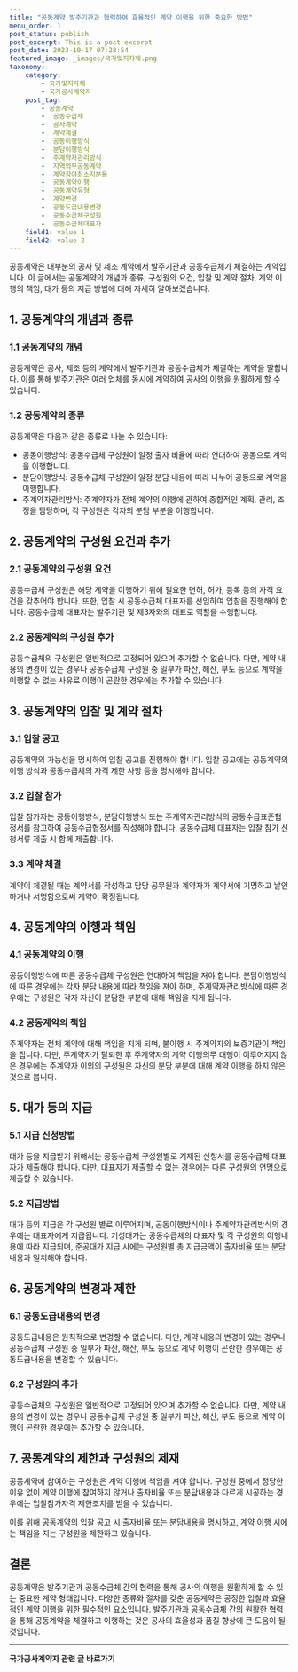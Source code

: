 ```yaml
---
title: "공동계약 발주기관과 협력하여 효율적인 계약 이행을 위한 중요한 방법"
menu_order: 1
post_status: publish
post_excerpt: This is a post excerpt
post_date: 2023-10-17 07:28:54
featured_image: _images/국가및지자체.png
taxonomy:
    category:
        - 국가및지자체
        - 국가공사계약자
    post_tag:
        - 공동계약
        -  공동수급체
        -  공사계약
        -  계약체결
        -  공동이행방식
        -  분담이행방식
        -  주계약자관리방식
        -  지역의무공동계약
        -  계약참여최소지분율
        -  공동계약이행
        -  공동계약유형
        -  계약변경
        -  공동도급내용변경
        -  공동수급체구성원
        -  공동수급체대표자
    field1: value 1
    field2: value 2
---
```




공동계약은 대부분의 공사 및 제조 계약에서 발주기관과 공동수급체가 체결하는 계약입니다. 이 글에서는 공동계약의 개념과 종류, 구성원의 요건, 입찰 및 계약 절차, 계약 이행의 책임, 대가 등의 지급 방법에 대해 자세히 알아보겠습니다.

## 1. 공동계약의 개념과 종류

### 1.1 공동계약의 개념

공동계약은 공사, 제조 등의 계약에서 발주기관과 공동수급체가 체결하는 계약을 말합니다. 이를 통해 발주기관은 여러 업체를 동시에 계약하여 공사의 이행을 원활하게 할 수 있습니다.

### 1.2 공동계약의 종류

공동계약은 다음과 같은 종류로 나눌 수 있습니다:

- 공동이행방식: 공동수급체 구성원이 일정 출자 비율에 따라 연대하여 공동으로 계약을 이행합니다.
- 분담이행방식: 공동수급체 구성원이 일정 분담 내용에 따라 나누어 공동으로 계약을 이행합니다.
- 주계약자관리방식: 주계약자가 전체 계약의 이행에 관하여 종합적인 계획, 관리, 조정을 담당하며, 각 구성원은 각자의 분담 부분을 이행합니다.

## 2. 공동계약의 구성원 요건과 추가

### 2.1 공동계약의 구성원 요건

공동수급체 구성원은 해당 계약을 이행하기 위해 필요한 면허, 허가, 등록 등의 자격 요건을 갖추어야 합니다. 또한, 입찰 시 공동수급체 대표자를 선임하여 입찰을 진행해야 합니다. 공동수급체 대표자는 발주기관 및 제3자와의 대표로 역할을 수행합니다.

### 2.2 공동계약의 구성원 추가

공동수급체의 구성원은 일반적으로 고정되어 있으며 추가할 수 없습니다. 다만, 계약 내용의 변경이 있는 경우나 공동수급체 구성원 중 일부가 파산, 해산, 부도 등으로 계약을 이행할 수 없는 사유로 이행이 곤란한 경우에는 추가할 수 있습니다.

## 3. 공동계약의 입찰 및 계약 절차

### 3.1 입찰 공고

공동계약의 가능성을 명시하여 입찰 공고를 진행해야 합니다. 입찰 공고에는 공동계약의 이행 방식과 공동수급체의 자격 제한 사항 등을 명시해야 합니다.

### 3.2 입찰 참가

입찰 참가자는 공동이행방식, 분담이행방식 또는 주계약자관리방식의 공동수급표준협정서를 참고하여 공동수급협정서를 작성해야 합니다. 공동수급체 대표자는 입찰 참가 신청서류 제출 시 함께 제출합니다.

### 3.3 계약 체결

계약이 체결될 때는 계약서를 작성하고 담당 공무원과 계약자가 계약서에 기명하고 날인하거나 서명함으로써 계약이 확정됩니다.

## 4. 공동계약의 이행과 책임

### 4.1 공동계약의 이행

공동이행방식에 따른 공동수급체 구성원은 연대하여 책임을 져야 합니다. 분담이행방식에 따른 경우에는 각자 분담 내용에 따라 책임을 져야 하며, 주계약자관리방식에 따른 경우에는 구성원은 각자 자신이 분담한 부분에 대해 책임을 지게 됩니다.

### 4.2 공동계약의 책임

주계약자는 전체 계약에 대해 책임을 지게 되며, 불이행 시 주계약자의 보증기관이 책임을 집니다. 다만, 주계약자가 탈퇴한 후 주계약자의 계약 이행의무 대행이 이루어지지 않은 경우에는 주계약자 이외의 구성원은 자신의 분담 부분에 대해 계약 이행을 하지 않은 것으로 봅니다.

## 5. 대가 등의 지급

### 5.1 지급 신청방법

대가 등을 지급받기 위해서는 공동수급체 구성원별로 기재된 신청서를 공동수급체 대표자가 제출해야 합니다. 다만, 대표자가 제출할 수 없는 경우에는 다른 구성원의 연명으로 제출할 수 있습니다.

### 5.2 지급방법

대가 등의 지급은 각 구성원 별로 이루어지며, 공동이행방식이나 주계약자관리방식의 경우에는 대표자에게 지급됩니다. 기성대가는 공동수급체의 대표자 및 각 구성원의 이행내용에 따라 지급되며, 준공대가 지급 시에는 구성원별 총 지급금액이 출자비율 또는 분담내용과 일치해야 합니다.

## 6. 공동계약의 변경과 제한

### 6.1 공동도급내용의 변경

공동도급내용은 원칙적으로 변경할 수 없습니다. 다만, 계약 내용의 변경이 있는 경우나 공동수급체 구성원 중 일부가 파산, 해산, 부도 등으로 계약 이행이 곤란한 경우에는 공동도급내용을 변경할 수 있습니다.

### 6.2 구성원의 추가

공동수급체의 구성원은 일반적으로 고정되어 있으며 추가할 수 없습니다. 다만, 계약 내용의 변경이 있는 경우나 공동수급체 구성원 중 일부가 파산, 해산, 부도 등으로 계약 이행이 곤란한 경우에는 추가할 수 있습니다.

## 7. 공동계약의 제한과 구성원의 제재

공동계약에 참여하는 구성원은 계약 이행에 책임을 져야 합니다. 구성원 중에서 정당한 이유 없이 계약 이행에 참여하지 않거나 출자비율 또는 분담내용과 다르게 시공하는 경우에는 입찰참가자격 제한조치를 받을 수 있습니다.

이를 위해 공동계약의 입찰 공고 시 출자비율 또는 분담내용을 명시하고, 계약 이행 시에는 책임을 지는 구성원을 제한하고 있습니다.

## 결론

공동계약은 발주기관과 공동수급체 간의 협력을 통해 공사의 이행을 원활하게 할 수 있는 중요한 계약 형태입니다. 다양한 종류와 절차를 갖춘 공동계약은 공정한 입찰과 효율적인 계약 이행을 위한 필수적인 요소입니다. 발주기관과 공동수급체 간의 원활한 협력을 통해 공동계약을 체결하고 이행하는 것은 공사의 효율성과 품질 향상에 큰 도움이 될 것입니다.



<!-- wp:separator -->
<hr class="wp-block-separator has-alpha-channel-opacity"/>
<!-- /wp:separator -->

<!-- wp:group {"backgroundColor":"base","layout":{"type":"constrained"}} -->
<div class="wp-block-group has-base-background-color has-background"><!-- wp:paragraph {"align":"center","fontSize":"large"} -->
<p class="has-text-align-center has-large-font-size"><strong>국가공사계약자 관련 글 바로가기</strong></p>
<!-- /wp:paragraph -->


<!-- wp:latest-posts
{"categories":[{"id":6878,"count":19,"description":"","link":"https://uknowlaw.com/category/%ea%b5%ad%ea%b0%80%ea%b3%b5%ec%82%ac%ea%b3%84%ec%95%bd%ec%9e%90/","name":"국가공사계약자","slug":"국가공사계약자","taxonomy":"category","parent":0,"meta":[],"_links":{"self":[{"href":"https://uknowlaw.com/wp-json/wp/v2/categories/6878"}],"collection":[{"href":"https://uknowlaw.com/wp-json/wp/v2/categories"}],"about":[{"href":"https://uknowlaw.com/wp-json/wp/v2/taxonomies/category"}],"wp:post_type":[{"href":"https://uknowlaw.com/wp-json/wp/v2/posts?categories=6878"}],"curies":[{"name":"wp","href":"https://api.w.org/{rel}","templated":true}]}}],"postsToShow":100,"excerptLength":28,"postLayout":"grid","columns":2,"featuredImageAlign":"left","featuredImageSizeSlug":"large","fontSize":"medium"} /--></div>
<!-- /wp:group -->